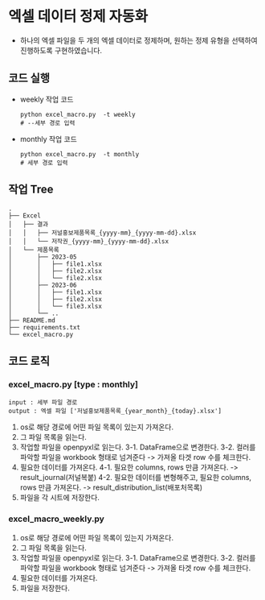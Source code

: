 # 엑셀 데이터 정제 자동화

- 하나의 엑셀 파일을 두 개의 엑셀 데이터로 정제하며, 원하는 정제 유형을 선택하여 진행하도록 구현하였습니다.

## 코드 실행
- weekly 작업 코드
    ```
    python excel_macro.py  -t weekly
    # --세부 경로 입력
    ```
- monthly 작업 코드
    ```
    python excel_macro.py  -t monthly
    # 세부 경로 입력
    ```

## 작업 Tree
```
.
├── Excel
│   ├── 결과
│   │   ├── 저널홍보제품목록_{yyyy-mm}_{yyyy-mm-dd}.xlsx
│   │   └── 저작권_{yyyy-mm}_{yyyy-mm-dd}.xlsx
│   └── 제품목록
│       ├── 2023-05
│       │   ├── file1.xlsx
│       │   ├── file2.xlsx
│       │   └── file2.xlsx
│       ├── 2023-06
│       │   ├── file1.xlsx
│       │   ├── file2.xlsx
│       │   └── file3.xlsx
│       └── ..
├── README.md
├── requirements.txt
└── excel_macro.py
```

## 코드 로직
### excel_macro.py [type : monthly]
```
input : 세부 파일 경로
output : 엑셀 파일 ['저널홍보제품목록_{year_month}_{today}.xlsx']
```
1. os로 해당 경로에 어떤 파일 목록이 있는지 가져온다.
2. 그 파일 목록을 읽는다.
3. 작업할 파일을 openpyxl로 읽는다.
 3-1. DataFrame으로 변경한다.
 3-2. 컬러를 파악할 파일을 workbook 형태로 넘겨준다
    -> 가져올 타겟 row 수를 체크한다.
4. 필요한 데이터를 가져온다.
 4-1. 필요한 columns, rows 만큼 가져온다.                      -> result_journal(저널복붙)
 4-2. 필요한 데이터를 변형해주고, 필요한 columns, rows 만큼 가져온다. -> result_distribution_list(배포처목록)
5. 파일을 각 시트에 저장한다.


### excel_macro_weekly.py
1. os로 해당 경로에 어떤 파일 목록이 있는지 가져온다.
2. 그 파일 목록을 읽는다.
3. 작업할 파일을 openpyxl로 읽는다.
 3-1. DataFrame으로 변경한다.
 3-2. 컬러를 파악할 파일을 workbook 형태로 넘겨준다
    -> 가져올 타겟 row 수를 체크한다.
4. 필요한 데이터를 가져온다.
5. 파일을 저장한다.
